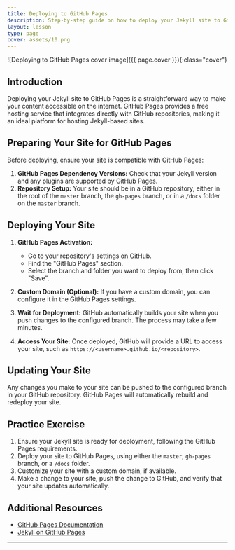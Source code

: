 ```yaml
---
title: Deploying to GitHub Pages
description: Step-by-step guide on how to deploy your Jekyll site to GitHub Pages, making your site accessible to anyone on the internet.
layout: lesson
type: page
cover: assets/10.png
---
```


![Deploying to GitHub Pages cover image]({{ page.cover }}){:class="cover"}

## Introduction

Deploying your Jekyll site to GitHub Pages is a straightforward way to make your content accessible on the internet. GitHub Pages provides a free hosting service that integrates directly with GitHub repositories, making it an ideal platform for hosting Jekyll-based sites.

## Preparing Your Site for GitHub Pages

Before deploying, ensure your site is compatible with GitHub Pages:

1. **GitHub Pages Dependency Versions:** Check that your Jekyll version and any plugins are supported by GitHub Pages.
2. **Repository Setup:** Your site should be in a GitHub repository, either in the root of the `master` branch, the `gh-pages` branch, or in a `/docs` folder on the `master` branch.

## Deploying Your Site

1. **GitHub Pages Activation:**
   - Go to your repository's settings on GitHub.
   - Find the "GitHub Pages" section.
   - Select the branch and folder you want to deploy from, then click "Save".

2. **Custom Domain (Optional):**
   If you have a custom domain, you can configure it in the GitHub Pages settings.

3. **Wait for Deployment:**
   GitHub automatically builds your site when you push changes to the configured branch. The process may take a few minutes.

4. **Access Your Site:**
   Once deployed, GitHub will provide a URL to access your site, such as `https://<username>.github.io/<repository>`.

## Updating Your Site

Any changes you make to your site can be pushed to the configured branch in your GitHub repository. GitHub Pages will automatically rebuild and redeploy your site.

## Practice Exercise

1. Ensure your Jekyll site is ready for deployment, following the GitHub Pages requirements.
2. Deploy your site to GitHub Pages, using either the `master`, `gh-pages` branch, or a `/docs` folder.
3. Customize your site with a custom domain, if available.
4. Make a change to your site, push the change to GitHub, and verify that your site updates automatically.

## Additional Resources

- [GitHub Pages Documentation](https://pages.github.com/)
- [Jekyll on GitHub Pages](https://jekyllrb.com/docs/github-pages/)

---
